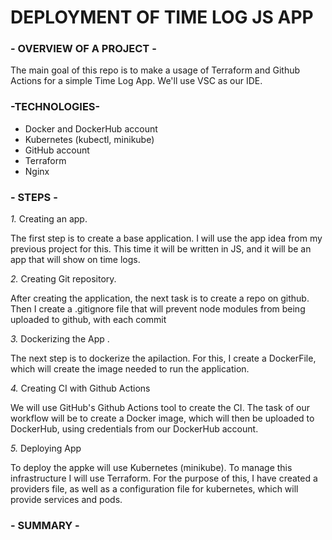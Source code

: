 # DEPLOYMENT OF TIME LOG JS APP

### **- OVERVIEW OF A PROJECT -** 
The main goal of this repo is to make a usage of Terraform and Github Actions for a simple Time Log App. We'll use VSC as our IDE.

### **-TECHNOLOGIES-**

- Docker and DockerHub account
- Kubernetes (kubectl, minikube)
- GitHub account
- Terraform
- Nginx


### **- STEPS -**

*1.* Creating an app.

The first step is to create a base application. I will use the app idea from my previous project for this. This time it will be written in JS, and it will be an app that will show on time logs.

*2.* Creating Git repository.

After creating the application, the next task is to create a repo on github. Then I create a .gitignore file that will prevent node modules from being uploaded to github, with each commit
  
*3.* Dockerizing the App .

The next step is to dockerize the apilaction. For this, I create a DockerFile, which will create the image needed to run the application.

*4.* Creating CI with Github Actions

We will use GitHub's Github Actions tool to create the CI. The task of our workflow will be to create a Docker image, which will then be uploaded to DockerHub, using credentials from our DockerHub account.

*5.* Deploying App

To deploy the appke will use Kubernetes (minikube). To manage this infrastructure I will use Terraform. For the purpose of this, I have created a providers file, as well as a configuration file for kubernetes, which will provide services and pods.

### **- SUMMARY -**
